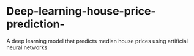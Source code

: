# Deep-learning-house-price-prediction-
A deep learning model that predicts median house prices using artificial neural networks
